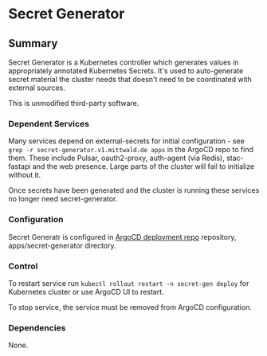 # Secret Generator

## Summary

Secret Generator is a Kubernetes controller which generates values in appropriately annotated Kubernetes Secrets. It's used to auto-generate secret material the cluster needs that doesn't need to be coordinated with external sources.

This is unmodified third-party software.

### Dependent Services

Many services depend on external-secrets for initial configuration - see `grep -r secret-generator.v1.mittwald.de apps` in the ArgoCD repo to find them. These include Pulsar, oauth2-proxy, auth-agent (via Redis), stac-fastapi and the web presence. Large parts of the cluster will fail to initialize without it.

Once secrets have been generated and the cluster is running these services no longer need secret-generator.

### Configuration

Secret Generatr is configured in [ArgoCD deployment repo](https://github.com/EO-DataHub/eodhp-argocd-deployment) repository, apps/secret-generator directory.

### Control

To restart service run `kubectl rollout restart -n secret-gen deploy` for Kubernetes cluster or use ArgoCD UI to restart.

To stop service, the service must be removed from ArgoCD configuration.

### Dependencies

None.
